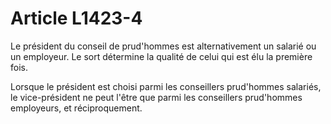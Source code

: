 # Article L1423-4

Le président du conseil de prud'hommes est alternativement un salarié ou un employeur. Le sort détermine la qualité de celui qui est élu la première fois.

Lorsque le président est choisi parmi les conseillers prud'hommes salariés, le vice-président ne peut l'être que parmi les conseillers prud'hommes employeurs, et réciproquement.